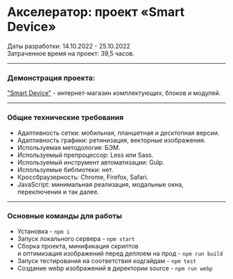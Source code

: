 # Акселератор: проект «Smart Device»

Даты разработки: 14.10.2022 - 25.10.2022\
Затраченное время на проект: 39,5 часов.

---

### Демонстрация проекта:

["Smart Device"](https://michaelbezz.github.io/smart-device-accelerator/) - интернет-магазин комплектующих, блоков и модулей.

---

### Общие технические требования
* Адаптивность сетки: мобильная, планшетная и десктопная версии.
* Адаптивность графики: ретинизация, векторные изображения.
* Используемая методология: БЭМ.
* Используемый препроцессор: Less или Sass.
* Используемый инструмент автоматизации: Gulp.
* Используемые библиотеки: нет.
* Кроссбраузерность: Chrome, Firefox, Safari.
* JavaScript: минимальная реализация, модальные окна, переключения и так далее.

---

### Основные команды для работы
- Установка - `npm i`
- Запуск локального сервера - `npm start`
- Сборка проекта, минификация скриптов <br>
и оптимизация изображений перед деплоем на прод - `npm run build`
- Запуск тестирования на соответствия кодгайдам - `npm test`
- Создание webp изображений в директории source - `npm run webp`
